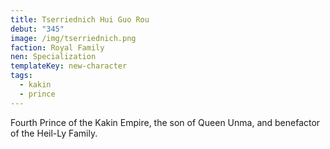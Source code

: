 ```yaml
---
title: Tserriednich Hui Guo Rou
debut: "345"
image: /img/tserriednich.png
faction: Royal Family
nen: Specialization
templateKey: new-character
tags:
  - kakin
  - prince
---
```


Fourth Prince of the Kakin Empire, the son of Queen Unma, and benefactor of the Heil-Ly Family.
